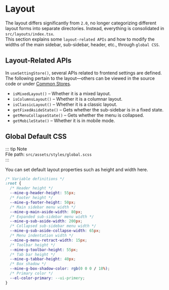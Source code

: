 # Layout  

The layout differs significantly from `2.0`, no longer categorizing different layout forms into separate directories. Instead, everything is consolidated in `src/layouts/index.tsx`.  
This section explains some `layout-related APIs` and how to modify the widths of the main sidebar, sub-sidebar, header, etc., through `global CSS`.  

## Layout-Related APIs  

In `useSettingStore()`, several APIs related to frontend settings are defined. The following pertain to the layout—others can be viewed in the source code or under [Common Stores](/en/front/high/store).  

- `isMixedLayout()` – Whether it is a mixed layout.  
- `isColumnsLayout()` – Whether it is a columnar layout.  
- `isClassicLayout()` – Whether it is a classic layout.  
- `getFixedAsideState()` – Gets whether the sub-sidebar is in a fixed state.  
- `getMenuCollapseState()` – Gets whether the menu is collapsed.  
- `getMobileState()` – Whether it is in mobile mode.  

## Global Default CSS  

::: tip Note  
File path: `src/assets/styles/global.scss`  
:::  

You can set default layout properties such as height and width here.  

```css
/* Variable definitions */  
:root {  
  /* Header height */  
  --mine-g-header-height: 55px;  
  /* Footer height */  
  --mine-g-footer-height: 50px;  
  /* Main sidebar menu width */  
  --mine-g-main-aside-width: 80px;  
  /* Expanded sub-sidebar menu width */  
  --mine-g-sub-aside-width: 200px;  
  /* Collapsed sub-sidebar menu width */  
  --mine-g-sub-aside-collapse-width: 65px;  
  /* Menu indentation width */  
  --mine-g-menu-retract-width: 15px;  
  /* Toolbar height */  
  --mine-g-toolbar-height: 55px;  
  /* Tab bar height */  
  --mine-g-tabbar-height: 40px;  
  /* Box shadow */  
  --mine-g-box-shadow-color: rgb(0 0 0 / 18%);  
  /* Primary color */  
  --el-color-primary: --ui-primery;  
}  
```